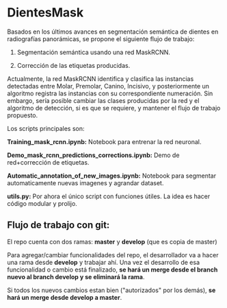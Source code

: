 # DientesMask

Basados en los últimos avances en segmentación semántica de dientes en radiografías panorámicas, se propone el siguiente flujo de trabajo:

1. Segmentación semántica usando una red MaskRCNN.

2. Corrección de las etiquetas producidas.

Actualmente, la red MaskRCNN identifica y clasifica las instancias detectadas entre Molar, Premolar, Canino, Incisivo, y posteriormente un algoritmo registra las instancias con su correspondiente numeración. Sin embargo, sería posible cambiar las clases producidas por la red y el algoritmo de detección, si es que se requiere, y mantener el flujo de trabajo propuesto.

Los scripts principales son: 

**Training_mask_rcnn.ipynb:** Notebook para entrenar la red neuronal.

**Demo_mask_rcnn_predictions_corrections.ipynb:** Demo de red+corrección de etiquetas.

**Automatic_annotation_of_new_images.ipynb:** Notebook para segmentar automaticamente nuevas imagenes y agrandar dataset.

**utils.py:** Por ahora el único script con funciones útiles. La idea es hacer código modular y prolijo.

## Flujo de trabajo con git:

El repo cuenta con dos ramas: **master** y **develop** (que es copia de master)

Para agregar/cambiar funcionalidades del repo, el desarrollador va a hacer una rama desde **develop** y trabajar ahí. Una vez el desarrollo de esa funcionalidad o cambio está finalizado, **se hará un merge desde el branch nuevo al branch develop y se eliminará la rama**.

Si todos los nuevos cambios estan bien ("autorizados" por los demás), **se hará un merge desde develop a master**.

